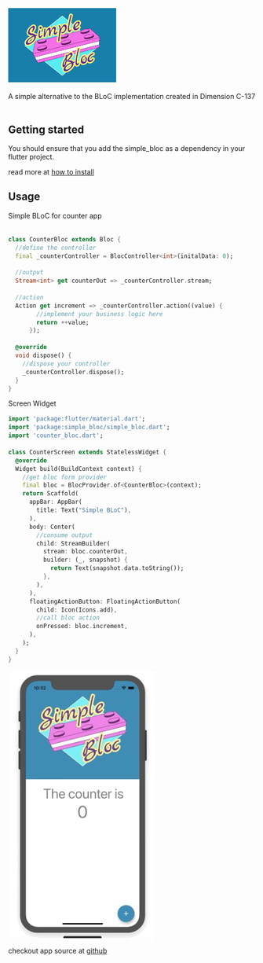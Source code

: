 <img src="https://raw.githubusercontent.com/everton-e26/simple_bloc/master/example/assets/simple_bloc_logo_bg.jpg" width="220">
<br/><br/>
A simple alternative to the BLoC implementation created in Dimension C-137
<br/><br/>

## Getting started

You should ensure that you add the simple_bloc as a dependency in your flutter project.

read more at [how to install](https://pub.dev/packages/simple_bloc#-installing-tab-)

## Usage

Simple BLoC for counter app

```dart

class CounterBloc extends Bloc {
  //define the controller
  final _counterController = BlocController<int>(initalData: 0);

  //output
  Stream<int> get counterOut => _counterController.stream;

  //action
  Action get increment => _counterController.action((value) {
        //implement your business logic here
        return ++value;
      });

  @override
  void dispose() {
    //dispose your controller
    _counterController.dispose();
  }
}
```

Screen Widget

```dart
import 'package:flutter/material.dart';
import 'package:simple_bloc/simple_bloc.dart';
import 'counter_bloc.dart';

class CounterScreen extends StatelessWidget {
  @override
  Widget build(BuildContext context) {
    //get bloc form provider
    final bloc = BlocProvider.of<CounterBloc>(context);
    return Scaffold(
      appBar: AppBar(
        title: Text("Simple BLoC"),
      ),
      body: Center(
        //consume output
        child: StreamBuilder(
          stream: bloc.counterOut,
          builder: (_, snapshot) {
            return Text(snapshot.data.toString());
          },
        ),
      ),
      floatingActionButton: FloatingActionButton(
        child: Icon(Icons.add),
        //call bloc action
        onPressed: bloc.increment,
      ),
    );
  }
}
```

<img src="https://raw.githubusercontent.com/everton-e26/simple_bloc/master/example/assets/app.gif" width="300">

checkout app source at [github](https://github.com/everton-e26/simple_bloc/tree/master/example)
